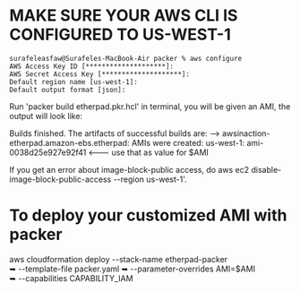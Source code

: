 # MAKE SURE YOUR AWS CLI IS CONFIGURED TO US-WEST-1
```
surafeleasfaw@Surafeles-MacBook-Air packer % aws configure
AWS Access Key ID [********************]: 
AWS Secret Access Key [********************]: 
Default region name [us-west-1]: 
Default output format [json]:
```

Run 'packer build etherpad.pkr.hcl' in terminal, you will be given an AMI, the output will look like:

Builds finished. The artifacts of successful builds are:
--> awsinaction-etherpad.amazon-ebs.etherpad: AMIs were created:
us-west-1: ami-0038d25e927e92f41 <--- use that as value for $AMI

If you get an error about image-block-public access, do aws ec2 disable-image-block-public-access --region us-west-1'.


# To deploy your customized AMI with packer

aws cloudformation deploy --stack-name etherpad-packer \
➥ --template-file packer.yaml
➥ --parameter-overrides AMI=$AMI \
➥ --capabilities CAPABILITY_IAM
